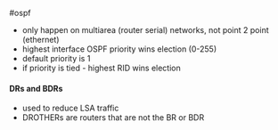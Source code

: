 #ospf 
- only happen on multiarea (router serial) networks, not point 2 point (ethernet)
- highest interface OSPF priority wins election (0-255)
- default priority is 1
- if priority is tied - highest RID wins election
#### DRs and BDRs
- used to reduce LSA traffic
- DROTHERs are routers that are not the BR or BDR